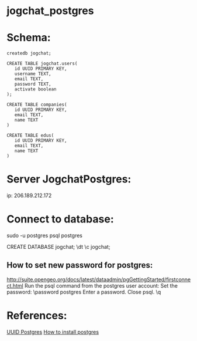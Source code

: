 # jogchat_postgres

# Schema:

```postgres
createdb jogchat;

CREATE TABLE jogchat.users(
   id UUID PRIMARY KEY,
   username TEXT,
   email TEXT,
   password TEXT,
   activate boolean
);

CREATE TABLE companies(
   id UUID PRIMARY KEY,
   email TEXT,
   name TEXT
)

CREATE TABLE edus(
   id UUID PRIMARY KEY,
   email TEXT,
   name TEXT
)
```

# Server JogchatPostgres:
ip:
206.189.212.172

# Connect to database:
sudo -u postgres psql postgres

CREATE DATABASE jogchat;
\dt
\c jogchat;

## How to set new password for postgres:
http://suite.opengeo.org/docs/latest/dataadmin/pgGettingStarted/firstconnect.html
Run the psql command from the postgres user account:
Set the password:
\password postgres
Enter a password.
Close psql.
\q

# References:
[UUID Postgres](https://starkandwayne.com/blog/uuid-primary-keys-in-postgresql/) 
[How to install postgres](https://www.digitalocean.com/community/tutorials/how-to-install-and-use-postgresql-on-ubuntu-16-04)

